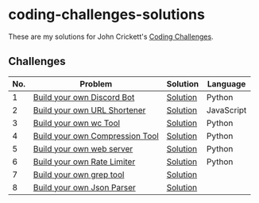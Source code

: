 # coding-challenges-solutions

These are my solutions for John Crickett's [Coding Challenges](https://codingchallenges.fyi/challenges/intro).

## Challenges

| No. | Problem | Solution | Language |
|----|----------|----------|--------|
| 1 | [Build your own Discord Bot](https://codingchallenges.fyi/challenges/challenge-discord)| [Solution](https://github.com/bkandh30/discord-bot) | Python |
| 2 | [Build your own URL Shortener](https://codingchallenges.fyi/challenges/challenge-url-shortener) | [Solution](https://github.com/bkandh30/url-shortener) | JavaScript |
| 3 | [Build your own wc Tool](https://codingchallenges.fyi/challenges/challenge-wc)| [Solution](https://github.com/bkandh30/wc-tool) | Python |
| 4 | [Build your own Compression Tool](https://codingchallenges.fyi/challenges/challenge-huffman/)| [Solution](https://github.com/bkandh30/compression-tool) | Python |
| 5 | [Build your own web server](https://codingchallenges.fyi/challenges/challenge-webserver)| [Solution](https://github.com/bkandh30/py-webserver) | Python |
| 6 | [Build your own Rate Limiter](https://codingchallenges.fyi/challenges/challenge-rate-limiter/)| [Solution](https://github.com/bkandh30/rate-limiter-fastapi) | Python |
| 7 | [Build your own grep tool](https://codingchallenges.fyi/challenges/challenge-grep)| [Solution](https://github.com/bkandh30/py-grep-tool) | |
| 8 | [Build your own Json Parser](https://codingchallenges.fyi/challenges/challenge-json-parser/)| [Solution](https://github.com/bkandh30/json-parser) | |


